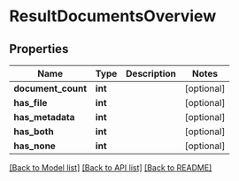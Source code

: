 # ResultDocumentsOverview

## Properties
Name | Type | Description | Notes
------------ | ------------- | ------------- | -------------
**document_count** | **int** |  | [optional] 
**has_file** | **int** |  | [optional] 
**has_metadata** | **int** |  | [optional] 
**has_both** | **int** |  | [optional] 
**has_none** | **int** |  | [optional] 

[[Back to Model list]](../README.md#documentation-for-models) [[Back to API list]](../README.md#documentation-for-api-endpoints) [[Back to README]](../README.md)

